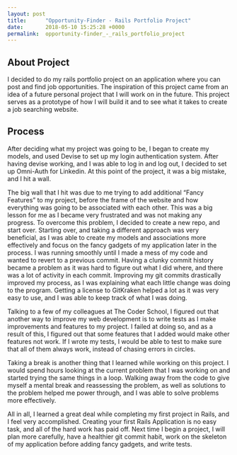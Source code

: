 ```yaml
---
layout: post
title:      "Opportunity-Finder - Rails Portfolio Project"
date:       2018-05-10 15:25:28 +0000
permalink:  opportunity-finder_-_rails_portfolio_project
---
```



## About Project
I decided to do my rails portfolio project on an application where you can post and find job opportunities. The inspiration of this project came from an idea of a future personal project that I will work on in the future. This project serves as a prototype of how I will build it and to see what it takes to create a job searching website.  

## Process
After deciding what my project was going to be, I began to create my models, and used Devise to set up my login authentication system. After having devise working, and I was able to log in and log out, I decided to set up Omni-Auth for Linkedin. At this point of the project, it was a big mistake, and I hit a wall. 

The big wall that I hit was due to me trying to add additional “Fancy Features” to my project, before the frame of the website and how everything was going to be associated with each other. This was a big lesson for me as I became very frustrated and was not making any progress. To overcome this problem, I decided to create a new repo, and start over. 
Starting over, and taking a different approach was very beneficial, as I was able to create my models and associations more effectively and focus on the fancy gadgets of my application later in the process. 
I was running smoothly until I made a mess of my code and wanted to revert to a previous commit. Having a clunky commit history became a problem as it was hard to figure out what I did where, and there was a lot of activity in each commit. Improving my git commits drastically improved my process, as I was explaining what each little change was doing to the program. Getting a license to GitKraken helped a lot as it was very easy to use, and I was able to keep track of what I was doing.

Talking to a few of my colleagues at The Coder School, I figured out that another way to improve my web development is to write tests as I make improvements and features to my project. I failed at doing so, and as a result of this, I figured out that some features that I added would make other features not work. If I wrote my tests, I would be able to test to make sure that all of them always work, instead of chasing errors in circles.

Taking a break is another thing that I learned while working on this project. I would spend hours looking at the current problem that I was working on and started trying the same things in a loop. Walking away from the code to give myself a mental break and reassessing the problem, as well as solutions to the problem helped me power through, and I was able to solve problems more effectively. 

All in all, I learned a great deal while completing my first project in Rails, and I feel very accomplished. Creating your first Rails Application is no easy task, and all of the hard work has paid off. Next time I begin a project, I will plan more carefully, have a healthier git commit habit, work on the skeleton of my application before adding fancy gadgets, and write tests. 

